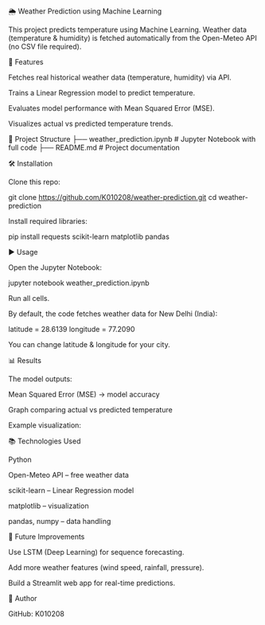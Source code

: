 🌦️ Weather Prediction using Machine Learning

This project predicts temperature using Machine Learning. Weather data (temperature & humidity) is fetched automatically from the Open-Meteo API (no CSV file required).

🚀 Features

Fetches real historical weather data (temperature, humidity) via API.

Trains a Linear Regression model to predict temperature.

Evaluates model performance with Mean Squared Error (MSE).

Visualizes actual vs predicted temperature trends.

📂 Project Structure
├── weather_prediction.ipynb   # Jupyter Notebook with full code
├── README.md                  # Project documentation

🛠️ Installation

Clone this repo:

git clone https://github.com/K010208/weather-prediction.git
cd weather-prediction


Install required libraries:

pip install requests scikit-learn matplotlib pandas

▶️ Usage

Open the Jupyter Notebook:

jupyter notebook weather_prediction.ipynb


Run all cells.

By default, the code fetches weather data for New Delhi (India):

latitude = 28.6139
longitude = 77.2090


You can change latitude & longitude for your city.

📊 Results

The model outputs:

Mean Squared Error (MSE) → model accuracy

Graph comparing actual vs predicted temperature

Example visualization:

📚 Technologies Used

Python

Open-Meteo API – free weather data

scikit-learn – Linear Regression model

matplotlib – visualization

pandas, numpy – data handling

📌 Future Improvements

Use LSTM (Deep Learning) for sequence forecasting.

Add more weather features (wind speed, rainfall, pressure).

Build a Streamlit web app for real-time predictions.

👤 Author

GitHub: K010208
